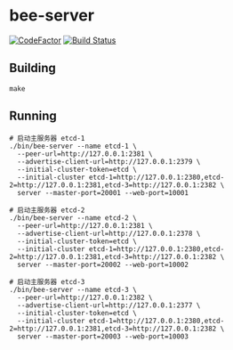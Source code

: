 bee-server
========
[![CodeFactor](https://www.codefactor.io/repository/github/jamlee/bee-server/badge)](https://www.codefactor.io/repository/github/jamlee/bee-server)
[![Build Status](https://travis-ci.com/Jamlee/bee-server.svg?branch=master)](https://travis-ci.com/Jamlee/bee-server)

## Building

`make`

## Running

```
# 启动主服务器 etcd-1
./bin/bee-server --name etcd-1 \
  --peer-url=http://127.0.0.1:2381 \
  --advertise-client-url=http://127.0.0.1:2379 \
  --initial-cluster-token=etcd \
  --initial-cluster etcd-1=http://127.0.0.1:2380,etcd-2=http://127.0.0.1:2381,etcd-3=http://127.0.0.1:2382 \
  server --master-port=20001 --web-port=10001

# 启动主服务器 etcd-2
./bin/bee-server --name etcd-2 \
  --peer-url=http://127.0.0.1:2381 \
  --advertise-client-url=http://127.0.0.1:2378 \
  --initial-cluster-token=etcd \
  --initial-cluster etcd-1=http://127.0.0.1:2380,etcd-2=http://127.0.0.1:2381,etcd-3=http://127.0.0.1:2382 \
  server --master-port=20002 --web-port=10002

# 启动主服务器 etcd-3
./bin/bee-server --name etcd-3 \
  --peer-url=http://127.0.0.1:2382 \
  --advertise-client-url=http://127.0.0.1:2377 \
  --initial-cluster-token=etcd \
  --initial-cluster etcd-1=http://127.0.0.1:2380,etcd-2=http://127.0.0.1:2381,etcd-3=http://127.0.0.1:2382 \
  server --master-port=20003 --web-port=10003
```

